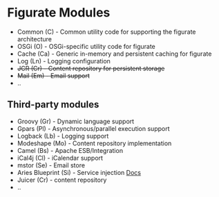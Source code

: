 Figurate Modules
================

* Common (C) - Common utility code for supporting the figurate architecture
* OSGi (O) - OSGi-specific utility code for figurate
* Cache (Ca) - Generic in-memory and persistent caching for figurate
* Log (Ln) - Logging configuration
* ~~JCR (Cr) - Content repository for persistent storage~~
* ~~Mail (Em) - Email support~~
* ..

Third-party modules
-------------------

* Groovy (Gr) - Dynamic language support
* Gpars (Pl) - Asynchronous/parallel execution support
* Logback (Lb) - Logging support
* Modeshape (Mo) - Content repository implementation
* Camel (Bs) - Apache ESB/Integration
* iCal4j (Cl) - iCalendar support
* mstor (Se) - Email store
* Aries Blueprint (Si) - Service injection [Docs](http://aries.apache.org/modules/blueprintannotation.html)
* Juicer (Cr) - content repository
* ..
